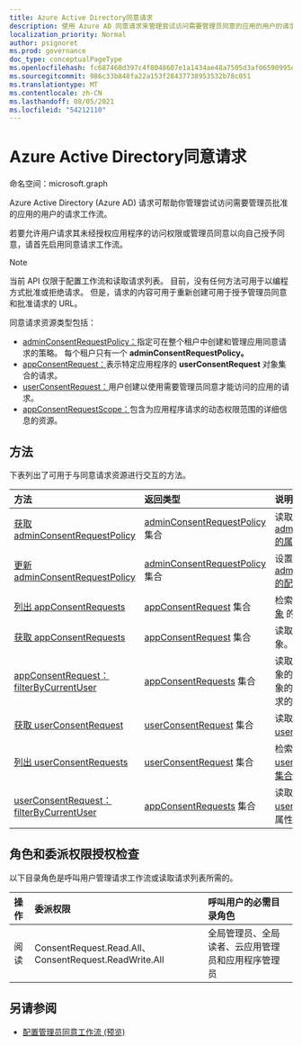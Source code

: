 ```yaml
---
title: Azure Active Directory同意请求
description: 使用 Azure AD 同意请求来管理尝试访问需要管理员同意的应用的用户的请求工作流。
localization_priority: Normal
author: psignoret
ms.prod: governance
doc_type: conceptualPageType
ms.openlocfilehash: fc687460d397c4f8048607e1a1434ae48a7505d3af06590995dd2f47a08340d1
ms.sourcegitcommit: 986c33b848fa22a153f28437738953532b78c051
ms.translationtype: MT
ms.contentlocale: zh-CN
ms.lasthandoff: 08/05/2021
ms.locfileid: "54212110"
---
```

# <a name="azure-active-directory-consent-requests"></a>Azure Active Directory同意请求

命名空间：microsoft.graph

Azure Active Directory (Azure AD) 请求可帮助你管理尝试访问需要管理员批准的应用的用户的请求工作流。

若要允许用户请求其未经授权应用程序的访问权限或管理员同意以向自己授予同意，请首先启用同意请求工作流。 

>[!NOTE]
>当前 API 仅限于配置工作流和读取请求列表。 目前，没有任何方法可用于以编程方式批准或拒绝请求。 但是，请求的内容可用于重新创建可用于授予管理员同意和批准请求的 URL。

同意请求资源类型包括：

* [adminConsentRequestPolicy：](../resources/adminconsentrequestpolicy.md)指定可在整个租户中创建和管理应用同意请求的策略。 每个租户只有一个 **adminConsentRequestPolicy。**
* [appConsentRequest：](../resources/appconsentrequest.md)表示特定应用程序的 **userConsentRequest** 对象集合的请求。
* [userConsentRequest：](../resources/userconsentrequest.md)用户创建以使用需要管理员同意才能访问的应用的请求。
* [appConsentRequestScope：](../resources/appconsentrequestscope.md)包含为应用程序请求的动态权限范围的详细信息的资源。  

## <a name="methods"></a>方法

下表列出了可用于与同意请求资源进行交互的方法。

| 方法           | 返回类型    |说明|
|:---------------|:--------|:----------|
|[获取 adminConsentRequestPolicy](../api/adminconsentrequestpolicy-get.md) | [adminConsentRequestPolicy](adminconsentrequestpolicy.md) 集合 | 读取 [adminConsentRequestPolicy 的属性](adminconsentrequestpolicy.md)。 |
|[更新 adminConsentRequestPolicy](../api/adminconsentrequestpolicy-update.md) | [adminConsentRequestPolicy](adminconsentrequestpolicy.md) 集合 | 设置 [adminConsentRequestPolicy 的配置](adminconsentrequestpolicy.md)。 |
|[列出 appConsentRequests ](../api/appconsentrequest-list.md) | [appConsentRequest](appconsentrequest.md) 集合 | 检索 [appConsentRequest 对象](appconsentrequest.md) 的集合。 |
|[获取 appConsentRequests ](../api/appconsentrequest-get.md) | [appConsentRequest](appconsentrequest.md) 集合 | 读取 [appConsentRequest](appconsentrequest.md) 对象。 |
|[appConsentRequest：filterByCurrentUser](../api/appconsentrequest-filterByCurrentUser.md) | [appConsentRequests](../resources/appconsentrequest.md) 集合 | 读取 [appConsentRequest](../resources/appconsentrequest.md) 对象的属性，当前用户是这些对象的审阅者，并且用户同意请求的状态为 `InProgress` 。 |
|[获取 userConsentRequest ](../api/userconsentrequest-get.md) | [userConsentRequest](userconsentrequest.md) 集合 | 读取 [appConsentRequest](userconsentrequest.md) 的 [userConsentRequest 对象](appconsentrequest.md)。 |
|[列出 userConsentRequests ](../api/userconsentrequest-list.md) | [userConsentRequest](userconsentrequest.md) 集合 | 检索 [appConsentRequest 的 userConsentRequest](userconsentrequest.md) [对象的集合](appconsentrequest.md)。 |
|[userConsentRequest：filterByCurrentUser](../api/userconsentrequest-filterByCurrentUser.md) | [appConsentRequests](../resources/userconsentrequest.md) 集合 | 读取当前用户是审阅者的 [userConsentRequest](../resources/userconsentrequest.md) 对象的属性。 |

## <a name="role-and-delegated-permission-authorization-checks"></a>角色和委派权限授权检查

以下目录角色是呼叫用户管理请求工作流或读取请求列表所需的。

| 操作 | 委派权限 | 呼叫用户的必需目录角色 |
|:------------------|:------------|:--------------------------------------------|
| 阅读 | ConsentRequest.Read.All、ConsentRequest.ReadWrite.All | 全局管理员、全局读者、云应用管理员和应用程序管理员 |

## <a name="see-also"></a>另请参阅

- [配置管理员同意工作流 (预览) ](/azure/active-directory/manage-apps/configure-admin-consent-workflow?preserve-view=true)


<!--
{
  "type": "#page.annotation",
  "description": "Service root",
  "keywords": "",
  "section": "documentation",
  "tocPath": "",
  "suppressions": []
}
-->
